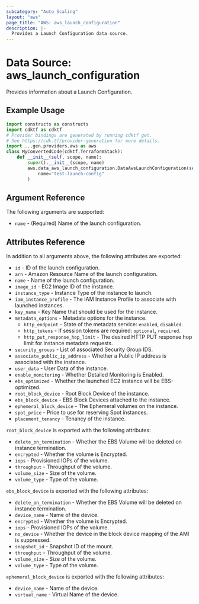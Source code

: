 ```yaml
---
subcategory: "Auto Scaling"
layout: "aws"
page_title: "AWS: aws_launch_configuration"
description: |-
  Provides a Launch Configuration data source.
---
```


# Data Source: aws_launch_configuration

Provides information about a Launch Configuration.

## Example Usage

```python
import constructs as constructs
import cdktf as cdktf
# Provider bindings are generated by running cdktf get.
# See https://cdk.tf/provider-generation for more details.
import ...gen.providers.aws as aws
class MyConvertedCode(cdktf.TerraformStack):
    def __init__(self, scope, name):
        super().__init__(scope, name)
        aws.data_aws_launch_configuration.DataAwsLaunchConfiguration(self, "ubuntu",
            name="test-launch-config"
        )
```

## Argument Reference

The following arguments are supported:

* `name` - (Required) Name of the launch configuration.

## Attributes Reference

In addition to all arguments above, the following attributes are exported:

* `id` - ID of the launch configuration.
* `arn` - Amazon Resource Name of the launch configuration.
* `name` - Name of the launch configuration.
* `image_id` - EC2 Image ID of the instance.
* `instance_type` - Instance Type of the instance to launch.
* `iam_instance_profile` - The IAM Instance Profile to associate with launched instances.
* `key_name` - Key Name that should be used for the instance.
* `metadata_options` - Metadata options for the instance.
    * `http_endpoint` - State of the metadata service: `enabled`, `disabled`.
    * `http_tokens` - If session tokens are required: `optional`, `required`.
    * `http_put_response_hop_limit` - The desired HTTP PUT response hop limit for instance metadata requests.
* `security_groups` - List of associated Security Group IDS.
* `associate_public_ip_address` - Whether a Public IP address is associated with the instance.
* `user_data` - User Data of the instance.
* `enable_monitoring` - Whether Detailed Monitoring is Enabled.
* `ebs_optimized` - Whether the launched EC2 instance will be EBS-optimized.
* `root_block_device` - Root Block Device of the instance.
* `ebs_block_device` - EBS Block Devices attached to the instance.
* `ephemeral_block_device` - The Ephemeral volumes on the instance.
* `spot_price` - Price to use for reserving Spot instances.
* `placement_tenancy` - Tenancy of the instance.

`root_block_device` is exported with the following attributes:

* `delete_on_termination` - Whether the EBS Volume will be deleted on instance termination.
* `encrypted` - Whether the volume is Encrypted.
* `iops` - Provisioned IOPs of the volume.
* `throughput` - Throughput of the volume.
* `volume_size` - Size of the volume.
* `volume_type` - Type of the volume.

`ebs_block_device` is exported with the following attributes:

* `delete_on_termination` - Whether the EBS Volume will be deleted on instance termination.
* `device_name` - Name of the device.
* `encrypted` - Whether the volume is Encrypted.
* `iops` - Provisioned IOPs of the volume.
* `no_device` - Whether the device in the block device mapping of the AMI is suppressed.
* `snapshot_id` - Snapshot ID of the mount.
* `throughput` - Throughput of the volume.
* `volume_size` - Size of the volume.
* `volume_type` - Type of the volume.

`ephemeral_block_device` is exported with the following attributes:

* `device_name` - Name of the device.
* `virtual_name` - Virtual Name of the device.

<!-- cache-key: cdktf-0.17.0-pre.15 input-e56b458cb401a615130e4bb26566cf29abc1d0a785249fbfdd6d16715fe50e4c -->